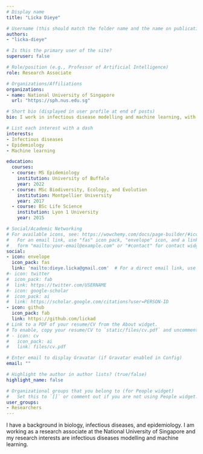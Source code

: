```yaml
---
# Display name
title: "Licka Dieye"

# Username (this should match the folder name and the name on publications)
authors:
- "licka-dieye"

# Is this the primary user of the site?
superuser: false

# Role/position (e.g., Professor of Artificial Intelligence)
role: Research Associate

# Organizations/Affiliations
organizations:
- name: National University of Singapore
  url: "https://sph.nus.edu.sg"

# Short bio (displayed in user profile at end of posts)
bio: I work in infectious disease modelling and machine learning, with a background in biology and epidemiology.

# List each interest with a dash
interests:
- Infectious diseases
- Epidemiology
- Machine learning

education:
  courses:
  - course: MS Epidemiology
    institution: University of Buffalo
    year: 2022
  - course: MSc Biodiversity, Ecology, and Evolution
    institution: Montpellier University
    year: 2017
  - course: BSc Life Science
    institution: Lyon 1 University
    year: 2015

# Social/Academic Networking
# For available icons, see: https://wowchemy.com/docs/page-builder/#icons
#   For an email link, use "fas" icon pack, "envelope" icon, and a link in the
#   form "mailto:your-email@example.com" or "#contact" for contact widget.
social:
- icon: envelope
  icon_pack: fas
  link: 'mailto:dieye.licka@gmail.com'  # For a direct email link, use "mailto:test@example.org".
#- icon: twitter
#  icon_pack: fab
#  link: https://twitter.com/USERNAME
#- icon: google-scholar
#  icon_pack: ai
#  link: https://scholar.google.com/citations?user=PERSON-ID
- icon: github
  icon_pack: fab
  link: https://github.com/lickad
# Link to a PDF of your resume/CV from the About widget.
# To enable, copy your resume/CV to `static/files/cv.pdf` and uncomment the lines below.
# - icon: cv
#   icon_pack: ai
#   link: files/cv.pdf

# Enter email to display Gravatar (if Gravatar enabled in Config)
email: ""

# Highlight the author in author lists? (true/false)
highlight_name: false

# Organizational groups that you belong to (for People widget)
#   Set this to `[]` or comment out if you are not using People widget.
user_groups:
- Researchers
---
```


I have a background in biology, infectious diseases, and epidemiology. I am working as a research associate at the National University of Singapore and my research interests are infectious diseases modelling and machine learning.